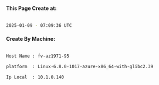 
   
#### This Page Create at:

```bash

2025-01-09 - 07:09:36 UTC

```

#### Create By Machine:

```bash

Host Name : fv-az1971-95

platform  : Linux-6.8.0-1017-azure-x86_64-with-glibc2.39

Ip Local  : 10.1.0.140

```

